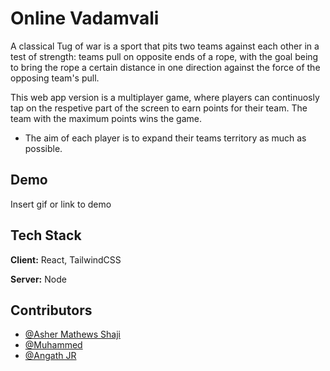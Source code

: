 
# Online Vadamvali

A classical Tug of war is a sport that pits two teams against each other in a test of strength: teams pull on opposite ends of a rope, with the goal being to bring the rope a certain distance in one direction against the force of the opposing team's pull.

This web app version is a multiplayer game, where players can continuosly tap on the respetive part of the screen to earn points for their team. The team with the maximum points wins the game. 

- The aim of each player is to expand their teams territory as much as possible.




## Demo

Insert gif or link to demo


## Tech Stack

**Client:** React, TailwindCSS

**Server:** Node


## Contributors

- [@Asher Mathews Shaji](https://github.com/Asher-MS)
- [@Muhammed](https://github.com/muhammed-mizaj)
- [@Angath JR](https://github.com/angathjr)


